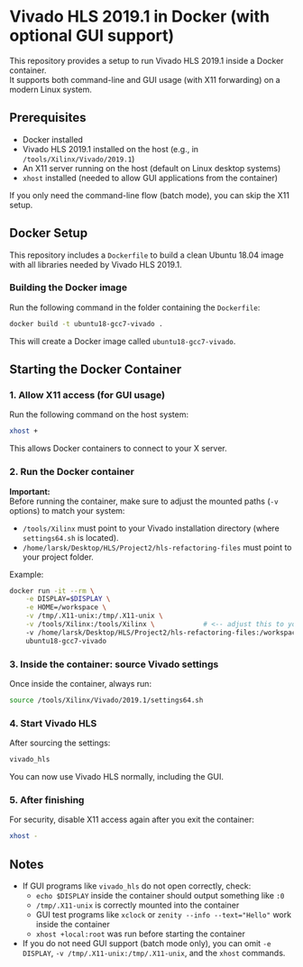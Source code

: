 # Vivado HLS 2019.1 in Docker (with optional GUI support)

This repository provides a setup to run Vivado HLS 2019.1 inside a Docker container.  
It supports both command-line and GUI usage (with X11 forwarding) on a modern Linux system.

## Prerequisites

- Docker installed
- Vivado HLS 2019.1 installed on the host (e.g., in `/tools/Xilinx/Vivado/2019.1`)
- An X11 server running on the host (default on Linux desktop systems)
- `xhost` installed (needed to allow GUI applications from the container)

If you only need the command-line flow (batch mode), you can skip the X11 setup.

## Docker Setup

This repository includes a `Dockerfile` to build a clean Ubuntu 18.04 image with all libraries needed by Vivado HLS 2019.1.

### Building the Docker image

Run the following command in the folder containing the `Dockerfile`:

```bash
docker build -t ubuntu18-gcc7-vivado .
```

This will create a Docker image called `ubuntu18-gcc7-vivado`.

## Starting the Docker Container

### 1. Allow X11 access (for GUI usage)

Run the following command on the host system:

```bash
xhost +
```

This allows Docker containers to connect to your X server.

### 2. Run the Docker container

**Important:**  
Before running the container, make sure to adjust the mounted paths (`-v` options) to match your system:

- `/tools/Xilinx` must point to your Vivado installation directory (where `settings64.sh` is located).
- `/home/larsk/Desktop/HLS/Project2/hls-refactoring-files` must point to your project folder.

Example:

```bash
docker run -it --rm \
    -e DISPLAY=$DISPLAY \
    -e HOME=/workspace \
    -v /tmp/.X11-unix:/tmp/.X11-unix \
    -v /tools/Xilinx:/tools/Xilinx \            # <-- adjust this to your Vivado install path
    -v /home/larsk/Desktop/HLS/Project2/hls-refactoring-files:/workspace \   # <-- adjust this to your project folder
    ubuntu18-gcc7-vivado
```

### 3. Inside the container: source Vivado settings

Once inside the container, always run:

```bash
source /tools/Xilinx/Vivado/2019.1/settings64.sh
```

### 4. Start Vivado HLS

After sourcing the settings:

```bash
vivado_hls
```

You can now use Vivado HLS normally, including the GUI.

### 5. After finishing

For security, disable X11 access again after you exit the container:

```bash
xhost -
```

## Notes

- If GUI programs like `vivado_hls` do not open correctly, check:
  - `echo $DISPLAY` inside the container should output something like `:0`
  - `/tmp/.X11-unix` is correctly mounted into the container
  - GUI test programs like `xclock` or `zenity --info --text="Hello"` work inside the container
  - `xhost +local:root` was run before starting the container
- If you do not need GUI support (batch mode only), you can omit `-e DISPLAY`, `-v /tmp/.X11-unix:/tmp/.X11-unix`, and the `xhost` commands.
